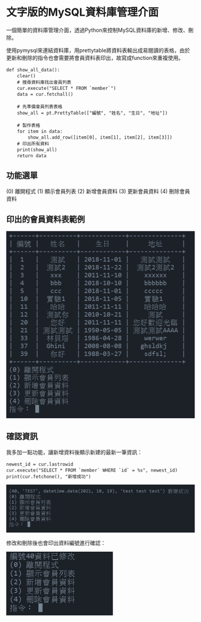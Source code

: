# 文字版的MySQL資料庫管理介面

一個簡單的資料庫管理介面，透過Python來控制MySQL資料庫的新增、修改、刪除。

使用pymysql來連結資料庫，用prettytable將資料表輸出成易閱讀的表格，由於更新和刪除的指令也會需要將會員資料表印出，故寫成function來重複使用。
```
def show_all_data():
    clear()
    # 搜尋資料庫找出會員列表
    cur.execute("SELECT * FROM `member`")
    data = cur.fetchall()

    # 先準備會員列表表格
    show_all = pt.PrettyTable(["編號", "姓名", "生日", "地址"])

    # 製作表格
    for item in data:
        show_all.add_row([item[0], item[1], item[2], item[3]])
    # 印出所有資料
    print(show_all)
    return data
```


## 功能選單

(0) 離開程式
(1) 顯示會員列表
(2) 新增會員資料
(3) 更新會員資料
(4) 刪除會員資料

## 印出的會員資料表範例

![screenshot image](/screenshot.PNG)


## 確認資訊

我多加一點功能，讓新增資料後顯示新建的最新一筆資訊：
```
newest_id = cur.lastrowid
cur.execute("SELECT * FROM `member` WHERE `id` = %s", newest_id)
print(cur.fetchone(), "新增成功")
```

![new_inserted](/new_inserted.png)


修改和刪除後也會印出資料編號進行確認：

![modified](/modified.PNG)

